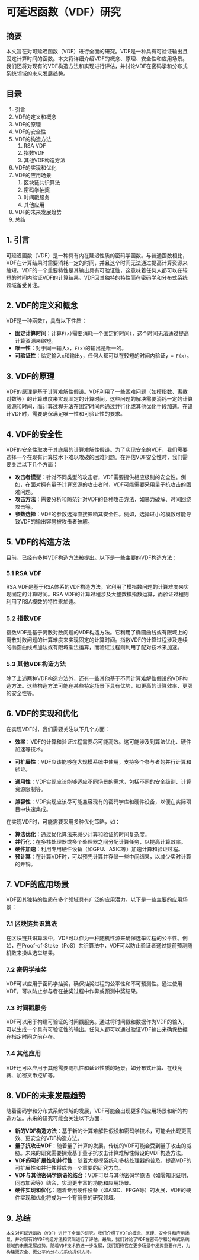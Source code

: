 # 可延迟函数（VDF）研究

## 摘要

本文旨在对可延迟函数（VDF）进行全面的研究。VDF是一种具有可验证输出且固定计算时间的函数。本文将详细介绍VDF的概念、原理、安全性和应用场景。我们还将对现有的VDF构造方法和实现进行评估，并讨论VDF在密码学和分布式系统领域的未来发展趋势。

## 目录

1. 引言
2. VDF的定义和概念
3. VDF的原理
4. VDF的安全性
5. VDF的构造方法
   1. RSA VDF
   2. 指数VDF
   3. 其他VDF构造方法
6. VDF的实现和优化
7. VDF的应用场景
   1. 区块链共识算法
   2. 密码学抽奖
   3. 时间戳服务
   4. 其他应用
8. VDF的未来发展趋势
9. 总结

## 1. 引言

可延迟函数（VDF）是一种具有内在延迟性质的密码学函数。与普通函数相比，VDF在计算结果时需要消耗一定的时间，并且这个时间无法通过提高计算资源来缩短。VDF的一个重要特性是其输出具有可验证性，这意味着任何人都可以在较短的时间内验证VDF的计算结果。VDF因其独特的特性而在密码学和分布式系统领域备受关注。

## 2. VDF的定义和概念

VDF是一种函数`F`，具有以下性质：

- **固定计算时间**：计算`F(x)`需要消耗一个固定的时间`t`，这个时间无法通过提高计算资源来缩短。
- **唯一性**：对于同一输入`x`，`F(x)`的输出是唯一的。
- **可验证性**：给定输入`x`和输出`y`，任何人都可以在较短的时间内验证`y = F(x)`。

## 3. VDF的原理

VDF的原理是基于计算难解性假设。VDF利用了一些困难问题（如模指数、离散对数等）的计算难度来实现固定的计算时间。这些问题的解决需要消耗一定的计算资源和时间，而计算过程无法在固定时间内通过并行化或其他优化手段加速。在设计VDF时，需要确保满足唯一性和可验证性的要求。

## 4. VDF的安全性

VDF的安全性取决于其底层的计算难解性假设。为了实现安全的VDF，我们需要选择一个在现有计算技术下难以攻破的困难问题。在评估VDF安全性时，我们需要关注以下几个方面：

- **攻击者模型**：针对不同类型的攻击者，VDF需要提供相应级别的安全性。例如，在面对拥有量子计算资源的攻击者时，VDF可能需要采用量子抗攻击的困难问题。
- **攻击方法**：需要分析和防范针对VDF的各种攻击方法，如暴力破解、时间回绕攻击等。
- **参数选择**：VDF的参数选择直接影响其安全性。例如，选择过小的模数可能导致VDF的输出容易被攻击者破解。

## 5. VDF的构造方法

目前，已经有多种VDF构造方法被提出。以下是一些主要的VDF构造方法：

### 5.1 RSA VDF

RSA VDF是基于RSA体系的VDF构造方法。它利用了模指数问题的计算难度来实现固定的计算时间。RSA VDF的计算过程涉及大整数模指数运算，而验证过程则利用了RSA模数的特性来加速。

### 5.2 指数VDF

指数VDF是基于离散对数问题的VDF构造方法。它利用了椭圆曲线或有限域上的离散对数问题的计算难度来实现固定的计算时间。指数VDF的计算过程涉及连续的椭圆曲线点加法或有限域乘法运算，而验证过程则利用了配对技术来加速。

### 5.3 其他VDF构造方法

除了上述两种VDF构造方法外，还有一些其他基于不同计算难解性假设的VDF构造方法。这些构造方法可能在某些特定场景下具有优势，如更高的计算效率、更强的安全性等。

## 6. VDF的实现和优化

在实现VDF时，我们需要关注以下几个方面：

- **效率**：VDF的计算和验证过程需要尽可能高效。这可能涉及到算法优化、硬件加速等技术。

- **可扩展性**：VDF应该能够在大规模系统中使用，支持多个参与者的并行计算和验证。

- **通用性**：VDF实现应该能够适应不同场景的需求，包括不同的安全级别、计算资源限制等。
- **兼容性**：VDF实现应该尽可能兼容现有的密码学库和硬件设备，以便在实际项目中快速集成。

在实现VDF时，可能需要采用多种优化策略，如：

 - **算法优化**：通过优化算法来减少计算和验证的时间复杂度。
 - **并行化**：在多核处理器或多个处理器之间分配计算任务，以提高计算效率。
 - **硬件加速**：利用专用硬件设备（如GPU、ASIC等）加速计算和验证过程。
 - **预计算**：在计算VDF时，可以预先计算并存储一些中间结果，以减少实时计算的开销。

  ## 7. VDF的应用场景

  VDF因其独特的性质在多个领域具有广泛的应用潜力。以下是一些主要的应用场景：

  ### 7.1 区块链共识算法

  在区块链共识算法中，VDF可以作为一种随机性源来确保选举过程的公平性。例如，在Proof-of-Stake（PoS）共识算法中，VDF可以防止验证者通过提前预测随机数来操纵选举结果。

  ### 7.2 密码学抽奖

  VDF可以应用于密码学抽奖，确保抽奖过程的公平性和不可预测性。通过使用VDF，可以防止参与者在抽奖过程中作弊或预测中奖结果。

  ### 7.3 时间戳服务

  VDF可以用于构建可验证的时间戳服务。通过将时间戳和数据作为VDF的输入，可以生成一个具有可验证性的输出。任何人都可以通过验证VDF输出来确保数据在指定时间之前存在。

  ### 7.4 其他应用

  VDF还可以应用于其他需要随机性和延迟性质的场景，如分布式计算、在线竞赛、加密货币挖矿等。

  ## 8. VDF的未来发展趋势

  随着密码学和分布式系统领域的发展，VDF可能会出现更多的应用场景和新的构造方法。未来的研究可能会关注以下方面：

  - **新的VDF构造方法**：基于新的计算难解性假设和密码学技术，可能会出现更高效、更安全的VDF构造方法。
  - **量子抗攻击VDF**：随着量子计算的发展，传统的VDF可能会受到量子攻击的威胁。未来的研究需要探索基于量子抗攻击计算难解性假设的VDF构造方法。
  - **VDF的可扩展性和并行性**：随着大规模系统和多核处理器的普及，提高VDF的可扩展性和并行性将成为一个重要的研究方向。
  - **VDF与其他密码学原语的结合**：VDF可以与其他密码学原语（如零知识证明、同态加密等）结合，实现更丰富的功能和应用场景。
  - **硬件实现和优化**：随着专用硬件设备（如ASIC、FPGA等）的发展，VDF的硬件实现和优化将成为一个有前景的研究领域。

## 9. 总结

    本文对可延迟函数（VDF）进行了全面的研究。我们介绍了VDF的概念、原理、安全性和应用场景，并对现有的VDF构造方法和实现进行了评估。最后，我们讨论了VDF在密码学和分布式系统领域的未来发展趋势。随着VDF技术的进一步发展，我们期待它在更多场景中发挥重要作用，为构建更安全、更公平的分布式系统提供支持。